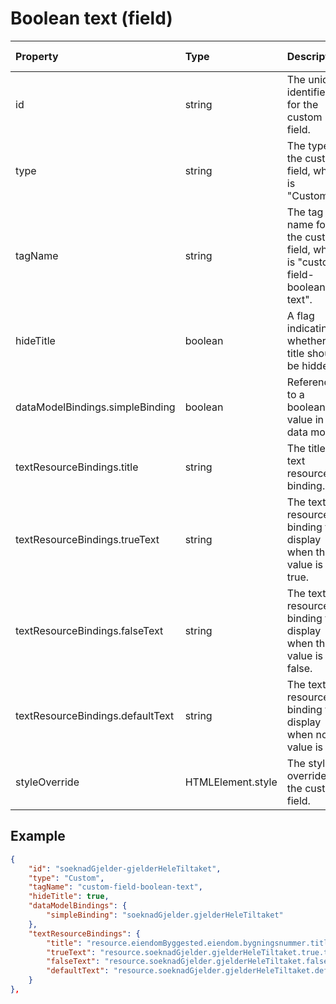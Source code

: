 # Boolean text (field)

| Property                         | Type              | Description                                                              | Default value |
| :------------------------------- | :---------------- | :----------------------------------------------------------------------- | :------------ |
| id                               | string            | The unique identifier for the custom field.                              |               |
| type                             | string            | The type of the custom field, which is "Custom".                         |               |
| tagName                          | string            | The tag name for the custom field, which is "custom-field-boolean-text". |               |
| hideTitle                        | boolean           | A flag indicating whether the title should be hidden.                    | false         |
| dataModelBindings.simpleBinding  | boolean           | Reference to a boolean value in the data model.                          |               |
| textResourceBindings.title       | string            | The title text resource binding.                                         |               |
| textResourceBindings.trueText    | string            | The text resource binding to display when the value is true.             |               |
| textResourceBindings.falseText   | string            | The text resource binding to display when the value is false.            |               |
| textResourceBindings.defaultText | string            | The text resource binding to display when no value is set.               |               |
| styleOverride                    | HTMLElement.style | The style override for the custom field.                                 |               |

## Example

```json
{
    "id": "soeknadGjelder-gjelderHeleTiltaket",
    "type": "Custom",
    "tagName": "custom-field-boolean-text",
    "hideTitle": true,
    "dataModelBindings": {
        "simpleBinding": "soeknadGjelder.gjelderHeleTiltaket"
    },
    "textResourceBindings": {
        "title": "resource.eiendomByggested.eiendom.bygningsnummer.title",
        "trueText": "resource.soeknadGjelder.gjelderHeleTiltaket.true.title",
        "falseText": "resource.soeknadGjelder.gjelderHeleTiltaket.false.title",
        "defaultText": "resource.soeknadGjelder.gjelderHeleTiltaket.default.title"
    }
},
```
